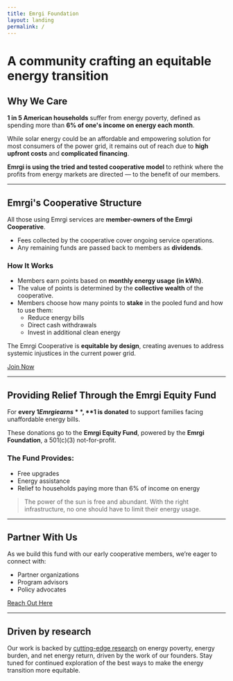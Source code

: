 ```yaml
---
title: Emrgi Foundation
layout: landing
permalink: /
---
```


# A community crafting an equitable energy transition

## Why We Care

**1 in 5 American households** suffer from energy poverty, defined as spending more than **6% of one's income on energy each month**.

While solar energy could be an affordable and empowering solution for most consumers of the power grid, it remains out of reach due to **high upfront costs** and **complicated financing**.

**Emrgi is using the tried and tested cooperative model** to rethink where the profits from energy markets are directed — to the benefit of our members.

---

## Emrgi's Cooperative Structure

All those using Emrgi services are **member-owners of the Emrgi Cooperative**.

- Fees collected by the cooperative cover ongoing service operations.
- Any remaining funds are passed back to members as **dividends**.

### How It Works

- Members earn points based on **monthly energy usage (in kWh)**.
- The value of points is determined by the **collective wealth** of the cooperative.
- Members choose how many points to **stake** in the pooled fund and how to use them:
  - Reduce energy bills
  - Direct cash withdrawals
  - Invest in additional clean energy

The Emrgi Cooperative is **equitable by design**, creating avenues to address systemic injustices in the current power grid.

<div class="centered">
<a href="https://emrgi.com/enroll" class="button">Join Now</a>
</div>

---

## Providing Relief Through the Emrgi Equity Fund

For **every $1 Emrgi earns**, **$1 is donated** to support families facing unaffordable energy bills.

These donations go to the **Emrgi Equity Fund**, powered by the **Emrgi Foundation**, a 501(c)(3) not-for-profit.

### The Fund Provides:

- Free upgrades
- Energy assistance
- Relief to households paying more than 6% of income on energy

> The power of the sun is free and abundant. With the right infrastructure, no one should have to limit their energy usage.

---

## Partner With Us

As we build this fund with our early cooperative members, we’re eager to connect with:

- Partner organizations
- Program advisors
- Policy advocates

[Reach Out Here](https://www.emrgi.com/contact)

---
## Driven by research

Our work is backed by [cutting-edge research](https://www.nature.com/articles/s41467-021-27673-y) on energy poverty, energy burden, and net energy return, driven by the work of our founders. Stay tuned for continued exploration of the best ways to make the energy transition more equitable.
